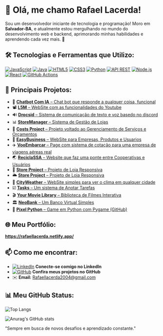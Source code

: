 # 👋 Olá, me chamo Rafael Lacerda!

Sou um desenvolvedor iniciante de tecnologia e programação! Moro em **Salvador-BA**, e atualmente estou mergulhando no mundo do desenvolvimento web e backend, aprimorando minhas habilidades e aprendendo cada vez mais. 🚀

## 🛠️ Tecnologias e Ferramentas que Utilizo:

[![JavaScript](https://img.shields.io/badge/-JavaScript-F7DF1E?style=flat-square&logo=javascript&logoColor=black)](https://developer.mozilla.org/pt-BR/docs/Web/JavaScript)
[![Java](https://img.shields.io/badge/-Java-007396?style=flat-square&logo=java&logoColor=white)](https://docs.oracle.com/en/java/)
[![HTML5](https://img.shields.io/badge/-HTML5-E34F26?style=flat-square&logo=html5&logoColor=white)](https://developer.mozilla.org/pt-BR/docs/Web/HTML)
[![CSS3](https://img.shields.io/badge/-CSS3-1572B6?style=flat-square&logo=css3&logoColor=white)](https://developer.mozilla.org/pt-BR/docs/Web/CSS)
[![Python](https://img.shields.io/badge/-Python-3776AB?style=flat-square&logo=python&logoColor=white)](https://www.python.org/doc/)
[![API REST](https://img.shields.io/badge/-API%20REST-FF6F00?style=flat-square&logo=api)](https://restfulapi.net/)
[![Node.js](https://img.shields.io/badge/-Node.js-339933?style=flat-square&logo=node.js&logoColor=white)](https://nodejs.org/en/docs/)
[![React](https://img.shields.io/badge/-React-61DAFB?style=flat-square&logo=react&logoColor=black)](https://reactjs.org/docs/getting-started.html)
[![GitHub Actions](https://img.shields.io/badge/-GitHub%20Actions-2088FF?style=flat-square&logo=github-actions&logoColor=white)](https://docs.github.com/en/actions)

## 🌟 Principais Projetos:

- 🤖 [**Chatbot Com IA** – Chat bot que responde a qualquer coisa, funcional](https://assistentechatbotv0.onrender.com/)
- 📽️ [**L5M** – WebSite com as funcionalidades do Youtube](https://l5m.onrender.com/)
- 🔊 [**Drocsid** – Sistema de comunicação de texto e voz basedo no discord](https://drocsid.onrender.com/ )
- 📊 [**StoreManager** – Sistema de Gestão de Lojas](https://storemanager-ztwx.onrender.com/ )
- 💸 [**Costs Project** – Projeto voltado ao Gerenciamento de Serviços e Orçamentos](https://costsservice.onrender.com/)
- 🏢 [**EasyBusiness** – WebSite para Empresas, Produtos e Usuarios](https://easybuniness.onrender.com)
- ✈️ [**VooEmbarcar** – Page com sistema de cotação para uma empresa de viagens aéreas real](https://vooembarcar.netlify.app/)
- 🌏 [**ReciclaSSA** – Website que faz uma ponte entre Cooperativas e Usuários](https://reciclassa.onrender.com/)
- 🛒 [**Store Project** – Projeto de Loja Responsiva](https://rafaelglacerda.github.io/StoreProject/)
- 🌥️ [**Store Project** – Projeto de Loja Responsiva](https://rafaelglacerda.github.io/StoreProject/)
- 🏩 [**CityWeather** – WebSite simples para ver o clima em qualquer cidade](https://cityweatherbasic.netlify.app/ )
- ☑️ [**Tasks** – Um sistema de Anotar Tarefas](https://tasks-hbdt.onrender.com/)
- 🎬 [**Your Movie Library** – Biblioteca de Filmes Interativa](https://yourmovielibrary.netlify.app/)
- 🏛️ [**NeoBank** – Um Banco Virtual Simples](https://neobank-evh5.onrender.com/)
- 🐍 [**Pixel Python** – Game em Python com Pygame (GitHub)](https://github.com/RafaelGLacerda/PixelPython)


## 🌐 Meu Portfólio:

**https://rafaellacerda.netlify.app/**

## 📫 Como me encontrar:

- [![LinkedIn](https://img.shields.io/badge/-LinkedIn-0A66C2?style=flat-square&logo=linkedin&logoColor=white)](https://br.linkedin.com/in/rafael-lacerda-47513526a) **Conecte-se comigo no LinkedIn**
- [![GitHub](https://img.shields.io/badge/-GitHub-181717?style=flat-square&logo=github&logoColor=white)](https://github.com/RafaelGLacerda) **Confira meus projetos no GitHub**
- ✉️ **Email:** [Rafaellacerda2004@gmail.com](mailto:Rafaellacerda2004@gmail.com)

## 📊 Meu GitHub Status:

![Top Langs](https://github-readme-stats.vercel.app/api/top-langs/?username=RafaelGLacerda&size_weight=0.5&count_weight=0.5&theme=dark)

![Anurag's GitHub stats](https://github-readme-stats.vercel.app/api?username=RafaelGLacerda&show_icons=true&theme=dark)

"Sempre em busca de novos desafios e aprendizado constante."
